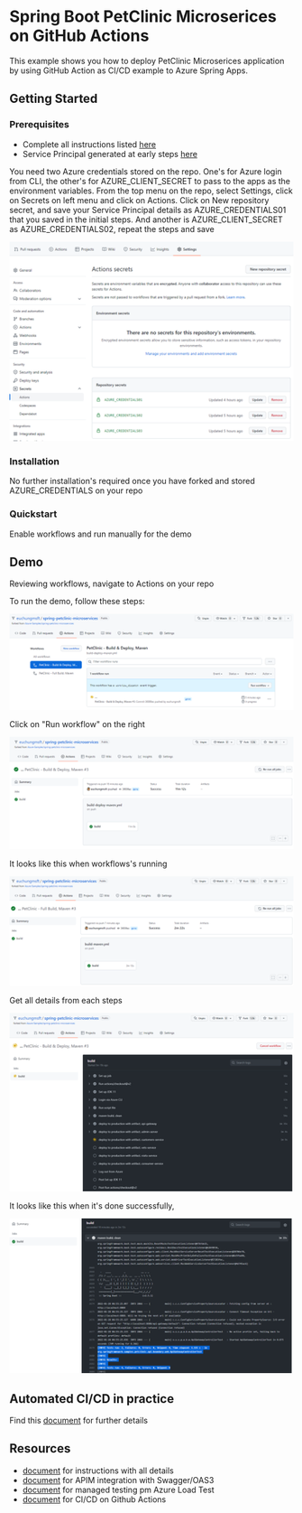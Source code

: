 # Spring Boot PetClinic Microserices on GitHub Actions

This example shows you how to deploy PetClinic Microserices application by using GitHub Action as CI/CD example to Azure Spring Apps.

## Getting Started

### Prerequisites

- Complete all instructions listed [here](README.md)
- Service Principal generated at early steps [here](README.md#configure-your-project)

You need two Azure credentials stored on the repo. One's for Azure login from CLI, the other's for AZURE_CLIENT_SECRET to pass to the apps as the environment variables. From the top menu on the repo, select Settings, click on Secrets on left menu and click on Actions. Click on New repository secret, and save your Service Principal details as AZURE_CREDENTIALS01 that you saved in the initial steps. And another is AZURE_CLIENT_SECRET as AZURE_CREDENTIALS02, repeat the steps and save

![Repo Secretes](media/step-gh-repo-secrets.png)

### Installation

No further installation's required once you have forked and stored AZURE_CREDENTIALS on your repo

### Quickstart

Enable workflows and run manually for the demo

## Demo

Reviewing workflows, navigate to Actions on your repo

To run the demo, follow these steps:

![CD](media/step-gh-cd.png) 

Click on "Run workflow" on the right

![Summary CD](media/step-gh-summary-cd.png)

It looks like this when workflows's running

![Summary CI](media/step-gh-summary-ci.png)

Get all details from each steps

![Working CD](media/step-gh-working-cd.png)

It looks like this when it's done successfully, 

![Done CD](media/step-gh-done-cd.png)        

## Automated CI/CD in practice

Find this [document](docs/petclinic-cicd.md) for further details 

## Resources <TBD>

- [document](README_all.md) for instructions with all details
- [document](docs/petclinic-swagger.md) for APIM integration with Swagger/OAS3
- [document](docs/petclinic-test.md) for managed testing pm Azure Load Test
- [document](docs/petclinic-cicd.md) for CI/CD on Github Actions
